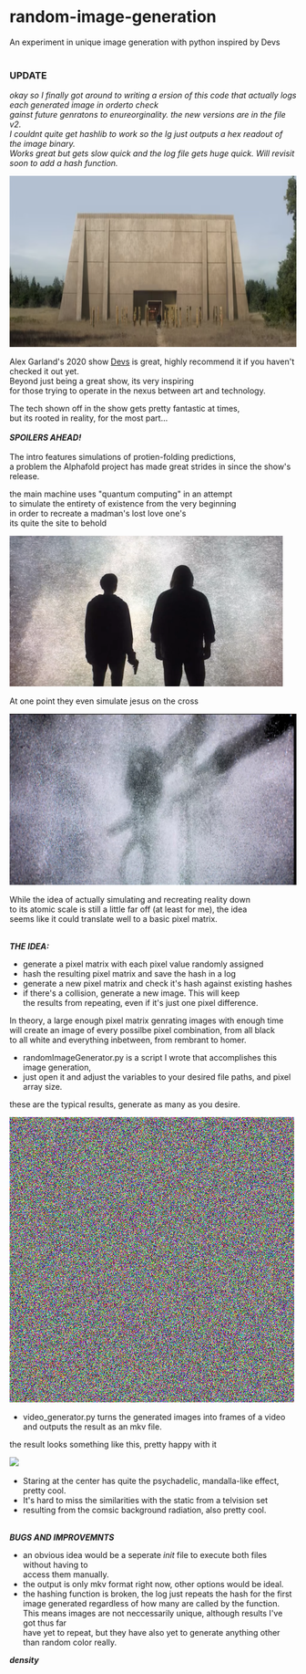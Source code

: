 # random-image-generation
An experiment in unique image generation with python inspired by Devs<br><br>

<h3>UPDATE</h3>
<p><i>okay so I finally got around to writing a ersion of this code that actually logs each generated image in orderto check<br>
gainst future genratons to enureorginality. the new versions are in the file v2.<br>
 I couldnt quite get hashlib to work so the lg just outputs a hex readout of the image binary.<br> 
 Works great but gets slow quick and the log file gets huge quick. Will revisit soon to add a hash function.<br></i></p>
<img src="https://github.com/gregoryclayton/python-image-generation/blob/main/readmePics/devs.png?raw=true" style="height:300px;">

Alex Garland's 2020 show <a href="https://en.wikipedia.org/wiki/Devs">Devs</a> is great, highly recommend it if you haven't  checked it out yet.<br>
Beyond just being a great show, its very inspiring<br>
for those trying to operate in the nexus between art and technology.

The tech shown off in the show gets pretty fantastic at times,<br> 
but its rooted in reality, for the most part...<br><br>
<b><i>SPOILERS AHEAD!</i></b><br><br>
The intro features simulations of protien-folding predictions,<br>
a problem the Alphafold project has made great strides in since the show's release.<br>

the main machine uses "quantum computing" in an attempt<br>
to simulate the entirety of existence from the very beginning<br>
in order to recreate a madman's lost love one's<br>
its quite the site to behold<br>

<img src="https://github.com/gregoryclayton/python-image-generation/blob/main/readmePics/devs1.png?raw=true">

At one point they even simulate jesus on the cross<br>

<img src="https://github.com/gregoryclayton/python-image-generation/blob/main/readmePics/devs2.jpg?raw=true" style="height:300px;">

While the idea of actually simulating and recreating reality down<br>
to its atomic scale is still a little far off (at least for me), the idea<br>
seems like it could translate well to a basic pixel matrix.<br><br>


<i><b>THE IDEA:</b></i><br>
- generate a pixel matrix with each pixel value randomly assigned
- hash the resulting pixel matrix and save the hash in a log
- generate a new pixel matrix and check it's hash against existing hashes
- if there's a collision, generate a new image. This will keep<br> 
the results from repeating, even if it's just one pixel difference.<br>

In theory, a large enough pixel matrix genrating images with enough time
will create an image of every possilbe pixel combination, from all black <br>
to all white and everything inbetween, from rembrant to homer.<br>

- randomImageGenerator.py is a script I wrote that accomplishes this image generation, <br>
- just open it and adjust the variables to your desired file paths, and pixel array size. <br>

these are the typical results, generate as many as you desire.

<img src="https://github.com/gregoryclayton/python-image-generation/blob/main/readmePics/picture3.png?raw=true">

- video_generator.py turns the generated images into frames of a video and outputs the result as an mkv file.

the result looks something like this, pretty happy with it<br>

<img src="https://github.com/gregoryclayton/python-image-generation/blob/main/readmePics/Video1.gif?raw=true">

- Staring at the center has quite the psychadelic, mandalla-like effect, pretty cool.<br>
- It's hard to miss the similarities with the static from a telvision set <br>
- resulting from the comsic background radiation, also pretty cool.<br><br>

<b><i>BUGS AND IMPROVEMNTS</i></b><br>
 - an obvious idea would be a seperate _init_ file to execute both files without having to<br>
 access them manually.<br>
 - the output is only mkv format right now, other options would be ideal.<br>
 - the hashing function is broken,
   the log just repeats the hash for the first image generated regardless of how many are called by the function.<br>
    This means images are not neccessarily unique, although results I've got thus far<br>
   have yet to repeat, but they have also yet to generate anything other than random color really.<br>
 
 <b><i> density</b></i>

